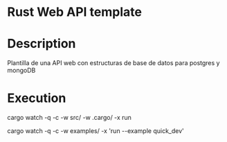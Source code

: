 # Rust Web API template

# Description
Plantilla de una API web con estructuras de base de datos para postgres y mongoDB

# Execution
cargo watch -q -c -w src/ -w .cargo/ -x run


cargo watch -q -c -w examples/ -x 'run --example quick_dev'
